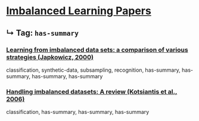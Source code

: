 # [Imbalanced Learning Papers](../README.md)
## ↳ Tag: `has-summary`

### [Learning from imbalanced data sets: a comparison of various strategies (Japkowicz, 2000)](japkowicz2000learning.md)

classification, synthetic-data, subsampling, recognition, has-summary, has-summary, has-summary, has-summary

### [Handling imbalanced datasets: A review (Kotsiantis et al., 2006)](kotsiantis2006handling.md)

classification, has-summary, has-summary, has-summary
